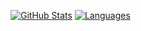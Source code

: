[![GitHub Stats](https://github-readme-stats.vercel.app/api/?username=Equivalent-Matt&count_private=true&theme=tokyonight&showicons=true)]()
[![Languages](https://raw.githubusercontent.com/username/github-stats/master/generated/languages.svg#gh-dark-mode-only)]()

